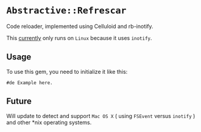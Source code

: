 # `Abstractive::Refrescar`

Code reloader, implemented using Celluloid and rb-inotify.

This [currently](#Future) only runs on `Linux` because it uses `inotify`.


## Usage

To use this gem, you need to initialize it like this:

```
#de Example here.
```


## Future

Will update to detect and support `Mac OS X` ( using `FSEvent` versus `inotify` ) and other *nix operating systems.
